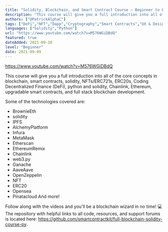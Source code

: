 ```yaml
---
title: "Solidity, Blockchain, and Smart Contract Course – Beginner to Expert Python Tutorial"
description: "This course will give you a full introduction into all of the core concepts in blockchain, smart contracts, solidity, NFTs/ERC721s, upgrades, and more."
authors: ["@PatrickAlphaC"]
tags: ["DeFi","NFT","Dapp","Cryptography","Smart Contracts","UX & Design","Storage"]
languages: ["Solidity","Python"]
url: "https://www.youtube.com/watch?v=M576WGiDBdQ"
featured: true
dateAdded: 2021-09-10
level: "Beginner"
date: 2021-09-09
---
```


https://www.youtube.com/watch?v=M576WGiDBdQ

This course will give you a full introduction into all of the core concepts in blockchain, smart contracts, solidity, NFTs/ERC721s, ERC20s, Coding Decentralized Finance (DeFi), python and solidity, Chainlink, Ethereum, upgradable smart contracts, and full stack blockchain development.   

Some of the technologies covered are:
- BrownieEth
- solidity
- IPFS
- AlchemyPlatform
- Infura
- MetaMask
- Etherscan
- EthereumRemix
- Chainlink
- web3.py
- Ganache
- AaveAave
- OpenZeppelin
- NFT 
- ERC20 
- Opensea
- Pinatacloud
 And more!

Follow along with the videos and you'll be a blockchain wizard in no time!  💻 The repository with helpful links to all code, resources, and support forums is located here: https://github.com/smartcontractkit/full-blockchain-solidity-course-py.